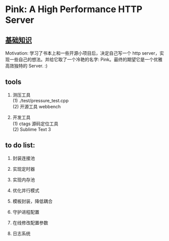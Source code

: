 # Pink: A High Performance HTTP Server

## [基础知识](https://github.com/Natureal/Pink_server/blob/master/knowledge/README.md)


Motivation: 学习了书本上和一些开源小项目后，决定自己写一个 http server，实现一些自己的想法。并给它取了一个冷艳的名字: Pink。最终的期望它是一个优雅高效独特的 Server. :)

## tools

1. 测压工具 <br>
(1) ./test/pressure_test.cpp <br>
(2) 开源工具 webbench <br>

2. 开发工具 <br>
(1) ctags 源码定位工具 <br>
(2) Sublime Text 3 <br>


## to do list:

1. 封装连接池 <br>

2. 实现定时器 <br>

3. 实现内存池 <br>

4. 优化并行模式 <br>

5. 模板封装，降低耦合 <br>

6. 守护进程配置 <br>

7. 在线修改配置参数 <br>

8. 日志系统 <br>
